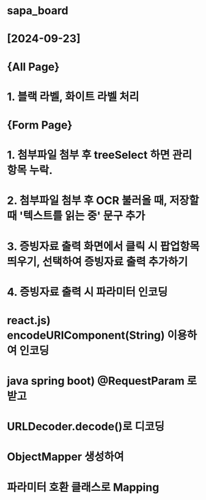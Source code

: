 # sapa_board

# [2024-09-23]
# {All Page}
#      1. 블랙 라벨, 화이트 라벨 처리
# {Form Page}
#      1. 첨부파일 첨부 후 treeSelect 하면 관리항목 누락.
#      2. 첨부파일 첨부 후 OCR 불러올 때, 저장할 때 '텍스트를 읽는 중' 문구 추가
#      3. 증빙자료 출력 화면에서 클릭 시 팝업항목 띄우기, 선택하여 증빙자료 출력 추가하기
#      4. 증빙자료 출력 시 파라미터 인코딩
#         react.js) encodeURIComponent(String) 이용하여 인코딩
#         java spring boot) @RequestParam 로 받고
#                           URLDecoder.decode()로 디코딩
#                           ObjectMapper 생성하여
#                           파라미터 호환 클래스로 Mapping
